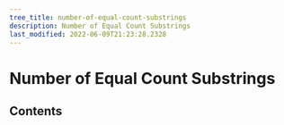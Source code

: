 ```yaml
---
tree_title: number-of-equal-count-substrings
description: Number of Equal Count Substrings
last_modified: 2022-06-09T21:23:28.2328
---
```


# Number of Equal Count Substrings

## Contents
